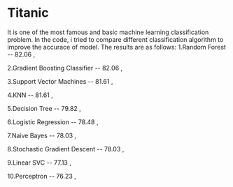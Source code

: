 # Titanic
It is one of the most famous and basic machine learning classification problem. In the code, i tried to compare different classification algorithm to improve the accurace of model. The results are as follows:
1.Random Forest	-- 82.06 ,

2.Gradient Boosting Classifier --	82.06 ,

3.Support Vector Machines --	81.61 ,

4.KNN --	81.61 ,

5.Decision Tree --	79.82 ,

6.Logistic Regression --	78.48 ,

7.Naive Bayes --	78.03 ,

8.Stochastic Gradient Descent --	78.03 ,

9.Linear SVC --	77.13 ,

10.Perceptron --	76.23 ,
